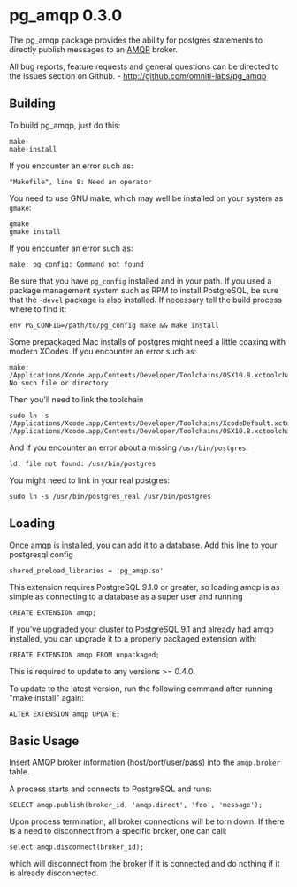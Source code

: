 pg_amqp 0.3.0
=============

The pg_amqp package provides the ability for postgres statements to directly
publish messages to an [AMQP](http://www.amqp.org/) broker.

All bug reports, feature requests and general questions can be directed to the Issues section on Github. - http://github.com/omniti-labs/pg_amqp


Building
--------

To build pg_amqp, just do this:

    make
    make install

If you encounter an error such as:

    "Makefile", line 8: Need an operator

You need to use GNU make, which may well be installed on your system as
`gmake`:

    gmake
    gmake install

If you encounter an error such as:

    make: pg_config: Command not found

Be sure that you have `pg_config` installed and in your path. If you used a
package management system such as RPM to install PostgreSQL, be sure that the
`-devel` package is also installed. If necessary tell the build process where
to find it:

    env PG_CONFIG=/path/to/pg_config make && make install

Some prepackaged Mac installs of postgres might need a little coaxing with
modern XCodes.  If you encounter an error such as:

    make: /Applications/Xcode.app/Contents/Developer/Toolchains/OSX10.8.xctoolchain/usr/bin/cc: No such file or directory

Then you'll need to link the toolchain

    sudo ln -s /Applications/Xcode.app/Contents/Developer/Toolchains/XcodeDefault.xctoolchain /Applications/Xcode.app/Contents/Developer/Toolchains/OSX10.8.xctoolchain

And if you encounter an error about a missing `/usr/bin/postgres`:

    ld: file not found: /usr/bin/postgres

You might need to link in your real postgres:

    sudo ln -s /usr/bin/postgres_real /usr/bin/postgres

Loading
-------

Once amqp is installed, you can add it to a database. Add this line to your
postgresql config

    shared_preload_libraries = 'pg_amqp.so'

This extension requires PostgreSQL 9.1.0 or greater, so loading amqp is as simple
as connecting to a database as a super user and running 

    CREATE EXTENSION amqp;

If you've upgraded your cluster to PostgreSQL 9.1 and already had amqp
installed, you can upgrade it to a properly packaged extension with:

    CREATE EXTENSION amqp FROM unpackaged;

This is required to update to any versions >= 0.4.0.

To update to the latest version, run the following command after running "make install" again:

    ALTER EXTENSION amqp UPDATE;

Basic Usage
-----------

Insert AMQP broker information (host/port/user/pass) into the
`amqp.broker` table.

A process starts and connects to PostgreSQL and runs:

    SELECT amqp.publish(broker_id, 'amqp.direct', 'foo', 'message');

Upon process termination, all broker connections will be torn down.
If there is a need to disconnect from a specific broker, one can call:

    select amqp.disconnect(broker_id);

which will disconnect from the broker if it is connected and do nothing
if it is already disconnected.

